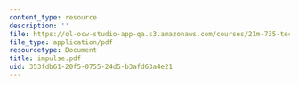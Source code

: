 ```yaml
---
content_type: resource
description: ''
file: https://ol-ocw-studio-app-qa.s3.amazonaws.com/courses/21m-735-technical-design-scenery-mechanisms-and-special-effects-spring-2004/353fdb6120f5075524d5b3afd63a4e21_impulse.pdf
file_type: application/pdf
resourcetype: Document
title: impulse.pdf
uid: 353fdb61-20f5-0755-24d5-b3afd63a4e21
---
```

